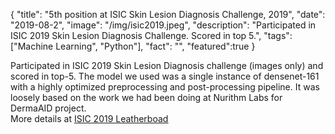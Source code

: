 {
  "title": "5th position at ISIC Skin Lesion Diagnosis Challenge, 2019",
  "date": "2019-08-2",
  "image": "/img/isic2019.jpeg",
  "description": "Participated in ISIC 2019 Skin Lesion Diagnosis Challenge. Scored in top 5.",
  "tags": ["Machine Learning", "Python"],
  "fact": "",
  "featured":true
}

Participated in ISIC 2019 Skin Lesion Diagnosis challenge (images only) and scored in top-5. The model we used was a single instance of densenet-161 with a highly optimized preprocessing and post-processing pipeline. It was loosely based on the work we had been doing at Nurithm Labs for DermaAID project.<br/>More details at <a href="https://challenge2019.isic-archive.com/leaderboard.html"><u> ISIC 2019 Leatherboad </u></a>
